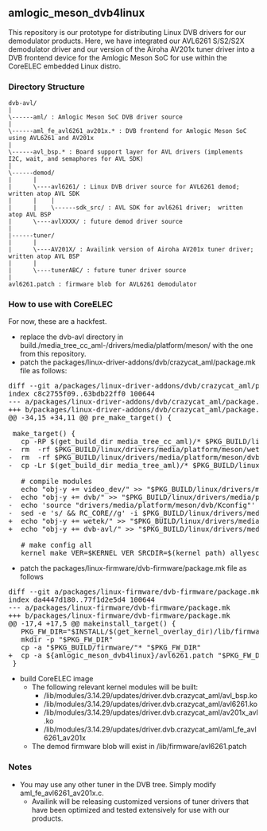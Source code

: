 ## amlogic_meson_dvb4linux
This repository is our prototype for distributing Linux DVB drivers for our demodulator products.  Here, we have integrated our AVL6261 S/S2/S2X demodulator driver and our version of the Airoha AV201x tuner driver into a DVB frontend device for the Amlogic Meson SoC for use within the CoreELEC embedded Linux distro.

### Directory Structure
```
dvb-avl/
|
\------aml/ : Amlogic Meson SoC DVB driver source
|
\------aml_fe_avl6261_av201x.* : DVB frontend for Amlogic Meson SoC using AVL6261 and AV201x
|
\------avl_bsp.* : Board support layer for AVL drivers (implements I2C, wait, and semaphores for AVL SDK)
|
\------demod/
|      |
|      \----avl6261/ : Linux DVB driver source for AVL6261 demod; written atop AVL SDK
|      |    |
|      |    \------sdk_src/ : AVL SDK for avl6261 driver;  written atop AVL BSP
|      \----avlXXXX/ : future demod driver source
|
|------tuner/
|      |
|      \----AV201X/ : Availink version of Airoha AV201x tuner driver; written atop AVL BSP
|      |
|      \----tunerABC/ : future tuner driver source
|
avl6261.patch : firmware blob for AVL6261 demodulator
```

### How to use with CoreELEC
For now, these are a hackfest.
* replace the dvb-avl directory in build.<target>/media_tree_cc_aml-<hash>/drivers/media/platform/meson/ with the one from this repository.
* patch the packages/linux-driver-addons/dvb/crazycat_aml/package.mk file as follows:
<pre>
diff --git a/packages/linux-driver-addons/dvb/crazycat_aml/package.mk b/packages/linux-driver-addons/dvb/crazycat_aml/package.mk
index c8c2755f09..63bdb22ff0 100644
--- a/packages/linux-driver-addons/dvb/crazycat_aml/package.mk
+++ b/packages/linux-driver-addons/dvb/crazycat_aml/package.mk
@@ -34,15 +34,11 @@ pre_make_target() {
 
 make_target() {
   cp -RP $(get_build_dir media_tree_cc_aml)/* $PKG_BUILD/linux
-  rm  -rf $PKG_BUILD/linux/drivers/media/platform/meson/wetek
-  rm  -rf $PKG_BUILD/linux/drivers/media/platform/meson/dvb-avl
-  cp -Lr $(get_build_dir media_tree_aml)/* $PKG_BUILD/linux
 
   # compile modules
   echo "obj-y += video_dev/" >> "$PKG_BUILD/linux/drivers/media/platform/meson/Makefile"
-  echo "obj-y += dvb/" >> "$PKG_BUILD/linux/drivers/media/platform/meson/Makefile"
-  echo 'source "drivers/media/platform/meson/dvb/Kconfig"' >>  "$PKG_BUILD/linux/drivers/media/platform/Kconfig"
-  sed -e 's/ && RC_CORE//g' -i $PKG_BUILD/linux/drivers/media/usb/dvb-usb/Kconfig
+  echo "obj-y += wetek/" >> "$PKG_BUILD/linux/drivers/media/platform/meson/Makefile"
+  echo "obj-y += dvb-avl/" >> "$PKG_BUILD/linux/drivers/media/platform/meson/Makefile"
 
   # make config all
   kernel_make VER=$KERNEL_VER SRCDIR=$(kernel_path) allyesconfig
</pre>
* patch the packages/linux-firmware/dvb-firmware/package.mk file as follows
<pre>
diff --git a/packages/linux-firmware/dvb-firmware/package.mk b/packages/linux-firmware/dvb-firmware/package.mk
index da4447d180..77f1d2e5d4 100644
--- a/packages/linux-firmware/dvb-firmware/package.mk
+++ b/packages/linux-firmware/dvb-firmware/package.mk
@@ -17,4 +17,5 @@ makeinstall_target() {
   PKG_FW_DIR="$INSTALL/$(get_kernel_overlay_dir)/lib/firmware"
   mkdir -p "$PKG_FW_DIR"
   cp -a "$PKG_BUILD/firmware/"* "$PKG_FW_DIR"
+  cp -a ${amlogic_meson_dvb4linux}/avl6261.patch "$PKG_FW_DIR"
 }
</pre>
* build CoreELEC image
  * The following relevant kernel modules will be built:
    * /lib/modules/3.14.29/updates/driver.dvb.crazycat_aml/avl_bsp.ko
    * /lib/modules/3.14.29/updates/driver.dvb.crazycat_aml/avl6261.ko
    * /lib/modules/3.14.29/updates/driver.dvb.crazycat_aml/av201x_avl.ko
    * /lib/modules/3.14.29/updates/driver.dvb.crazycat_aml/aml_fe_avl6261_av201x
  * The demod firmware blob will exist in /lib/firmware/avl6261.patch
### Notes
* You may use any other tuner in the DVB tree.  Simply modify aml_fe_avl6261_av201x.c.
  * Availink will be releasing customized versions of tuner drivers that have been optimized and tested extensively for use with our products.
